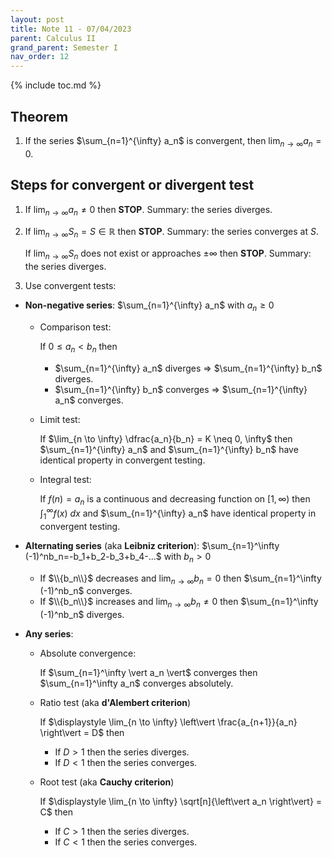 ```yaml
---
layout: post
title: Note 11 - 07/04/2023
parent: Calculus II
grand_parent: Semester I
nav_order: 12
---
```


{% include toc.md %}

## Theorem

1. If the series $\sum_{n=1}^{\infty} a_n$ is convergent, then $\lim_{n \to \infty} a_n=0$.

## Steps for convergent or divergent test

1. If $\lim_{n \to \infty} a_n \neq 0$ then **STOP**. Summary: the series diverges.
2. If $\lim_{n \to \infty} S_n = S \in \mathbb{R}$ then **STOP**. Summary: the series converges at $S$.

    If $\lim_{n \to \infty} S_n$ does not exist or approaches $\pm \infty$ then **STOP**. Summary: the series diverges.
1. Use convergent tests:

* **Non-negative series**: $\sum_{n=1}^{\infty} a_n$ with $a_n \geq 0$

    * Comparison test: 
    
        If $0 \leq a_n < b_n$ then
        * $\sum_{n=1}^{\infty} a_n$ diverges $\Rightarrow$ $\sum_{n=1}^{\infty} b_n$ diverges.
        * $\sum_{n=1}^{\infty} b_n$ converges $\Rightarrow$ $\sum_{n=1}^{\infty} a_n$ converges.

    * Limit test:
    
        If $\lim_{n \to \infty} \dfrac{a_n}{b_n} = K \neq 0, \infty$
    then $\sum_{n=1}^{\infty} a_n$ and $\sum_{n=1}^{\infty} b_n$ have identical property in convergent testing.
    
    * Integral test:
    
        If $f(n)=a_n$ is a continuous and decreasing function on $[1,\infty)$
        then $\int_1^\infty f(x) \ dx$ and $\sum_{n=1}^{\infty} a_n$ have identical property in convergent testing.
    
* **Alternating series** (aka **Leibniz criterion**):
$\sum_{n=1}^\infty (-1)^nb_n=-b_1+b_2-b_3+b_4-...$ with $b_n>0$
    * If $\\{b_n\\}$ decreases and $\displaystyle \lim_{n \to \infty} b_n=0$ then $\sum_{n=1}^\infty (-1)^nb_n$ converges.
    * If $\\{b_n\\}$ increases and $\displaystyle \lim_{n \to \infty} b_n \neq 0$ then $\sum_{n=1}^\infty (-1)^nb_n$ diverges.

* **Any series**:
    * Absolute convergence:

        If $\sum_{n=1}^\infty \vert a_n \vert$ converges then $\sum_{n=1}^\infty a_n$ converges absolutely.
    
    * Ratio test (aka **d'Alembert criterion**)
    
        If $\displaystyle \lim_{n \to \infty} \left\vert \frac{a_{n+1}}{a_n} \right\vert = D$ then
        *    If $D>1$ then the series diverges.
        *    If $D<1$ then the series converges.
    
    * Root test (aka **Cauchy criterion**)

        If $\displaystyle \lim_{n \to \infty} \sqrt[n]{\left\vert a_n \right\vert} = C$ then
        *    If $C>1$ then the series diverges.
        *    If $C<1$ then the series converges.
        